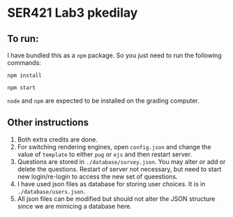 # SER421 Lab3 pkedilay

## To run:
I have bundled this as a `npm` package. So you just need to run the following commands:

`npm install`

`npm start`

`node` and `npm` are expected to be installed on the grading computer.

## Other instructions
1. Both extra credits are done.
2. For switching rendering engines, open `config.json` and change the value of `template` to either `pug` or `ejs` and then restart server.
3. Questions are stored in `./database/survey.json`. You may alter or add or delete the questions. Restart of server not necessary, but need to start new login/re-login to access the new set of queestions.
4. I have used json files as database for storing user choices. It is in `./database/users.json`.
5. All json files can be modified but should not alter the JSON structure since we are mimicing a database here.